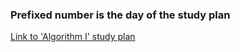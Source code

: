  ### Prefixed number is the day of the study plan
  <a href="https://leetcode.com/study-plan/algorithm/"> Link to 'Algorithm I' study plan </a>
